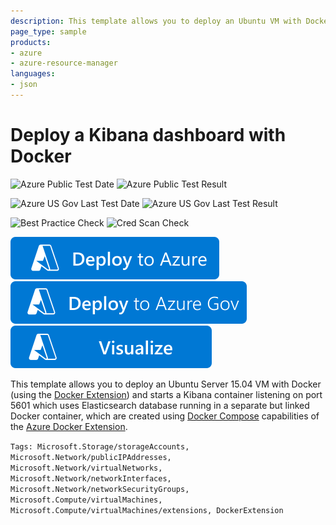 ```yaml
---
description: This template allows you to deploy an Ubuntu VM with Docker installed (using the Docker Extension) and Kibana/Elasticsearch containers created and configured to serve an analytic dashboard.
page_type: sample
products:
- azure
- azure-resource-manager
languages:
- json
---
```

# Deploy a Kibana dashboard with Docker

![Azure Public Test Date](https://azurequickstartsservice.blob.core.windows.net/badges/application-workloads/elk/docker-kibana-elasticsearch/PublicLastTestDate.svg)
![Azure Public Test Result](https://azurequickstartsservice.blob.core.windows.net/badges/application-workloads/elk/docker-kibana-elasticsearch/PublicDeployment.svg)

![Azure US Gov Last Test Date](https://azurequickstartsservice.blob.core.windows.net/badges/application-workloads/elk/docker-kibana-elasticsearch/FairfaxLastTestDate.svg)
![Azure US Gov Last Test Result](https://azurequickstartsservice.blob.core.windows.net/badges/application-workloads/elk/docker-kibana-elasticsearch/FairfaxDeployment.svg)

![Best Practice Check](https://azurequickstartsservice.blob.core.windows.net/badges/application-workloads/elk/docker-kibana-elasticsearch/BestPracticeResult.svg)
![Cred Scan Check](https://azurequickstartsservice.blob.core.windows.net/badges/application-workloads/elk/docker-kibana-elasticsearch/CredScanResult.svg)

[![Deploy To Azure](https://raw.githubusercontent.com/Azure/azure-quickstart-templates/master/1-CONTRIBUTION-GUIDE/images/deploytoazure.svg?sanitize=true)](https://portal.azure.com/#create/Microsoft.Template/uri/https%3A%2F%2Fraw.githubusercontent.com%2FAzure%2Fazure-quickstart-templates%2Fmaster%2Fapplication-workloads%2Felk%2Fdocker-kibana-elasticsearch%2Fazuredeploy.json)
[![Deploy To Azure US Gov](https://raw.githubusercontent.com/Azure/azure-quickstart-templates/master/1-CONTRIBUTION-GUIDE/images/deploytoazuregov.svg?sanitize=true)](https://portal.azure.us/#create/Microsoft.Template/uri/https%3A%2F%2Fraw.githubusercontent.com%2FAzure%2Fazure-quickstart-templates%2Fmaster%2Fapplication-workloads%2Felk%2Fdocker-kibana-elasticsearch%2Fazuredeploy.json)
[![Visualize](https://raw.githubusercontent.com/Azure/azure-quickstart-templates/master/1-CONTRIBUTION-GUIDE/images/visualizebutton.svg?sanitize=true)](http://armviz.io/#/?load=https%3A%2F%2Fraw.githubusercontent.com%2FAzure%2Fazure-quickstart-templates%2Fmaster%2Fapplication-workloads%2Felk%2Fdocker-kibana-elasticsearch%2Fazuredeploy.json)

This template allows you to deploy an Ubuntu Server 15.04 VM with Docker (using the [Docker Extension][ext])
and starts a Kibana container listening on port 5601 which uses Elasticsearch database running
in a separate but linked Docker container, which are created using [Docker Compose][compose]
capabilities of the [Azure Docker Extension][ext].

[ext]: https://github.com/Azure/azure-docker-extension
[compose]: https://docs.docker.com/compose

`Tags: Microsoft.Storage/storageAccounts, Microsoft.Network/publicIPAddresses, Microsoft.Network/virtualNetworks, Microsoft.Network/networkInterfaces, Microsoft.Network/networkSecurityGroups, Microsoft.Compute/virtualMachines, Microsoft.Compute/virtualMachines/extensions, DockerExtension`
